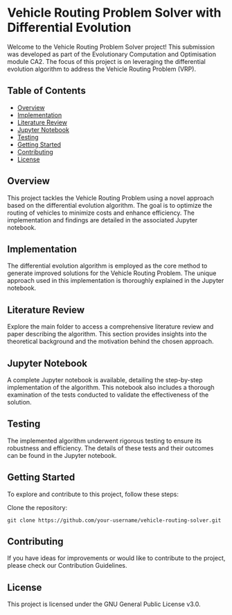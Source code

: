 # Vehicle Routing Problem Solver with Differential Evolution
Welcome to the Vehicle Routing Problem Solver project! This submission was developed as part of the Evolutionary Computation and Optimisation module CA2. The focus of this project is on leveraging the differential evolution algorithm to address the Vehicle Routing Problem (VRP).

## Table of Contents
 - [Overview](#overview)
 - [Implementation](#implementation)
 - [Literature Review](#literature-review)
 - [Jupyter Notebook](#jupyter-notebook)
 - [Testing](#testing)
 - [Getting Started](#getting-started)
 - [Contributing](#contributing)
 - [License](#license)

## Overview
This project tackles the Vehicle Routing Problem using a novel approach based on the differential evolution algorithm. The goal is to optimize the routing of vehicles to minimize costs and enhance efficiency. The implementation and findings are detailed in the associated Jupyter notebook.

## Implementation
The differential evolution algorithm is employed as the core method to generate improved solutions for the Vehicle Routing Problem. The unique approach used in this implementation is thoroughly explained in the Jupyter notebook.

## Literature Review
Explore the main folder to access a comprehensive literature review and paper describing the algorithm. This section provides insights into the theoretical background and the motivation behind the chosen approach.

## Jupyter Notebook
A complete Jupyter notebook is available, detailing the step-by-step implementation of the algorithm. This notebook also includes a thorough examination of the tests conducted to validate the effectiveness of the solution.

## Testing
The implemented algorithm underwent rigorous testing to ensure its robustness and efficiency. The details of these tests and their outcomes can be found in the Jupyter notebook.

## Getting Started
To explore and contribute to this project, follow these steps:

Clone the repository:
```
git clone https://github.com/your-username/vehicle-routing-solver.git
```

## Contributing
If you have ideas for improvements or would like to contribute to the project, please check our Contribution Guidelines.

## License
This project is licensed under the GNU General Public License v3.0.
